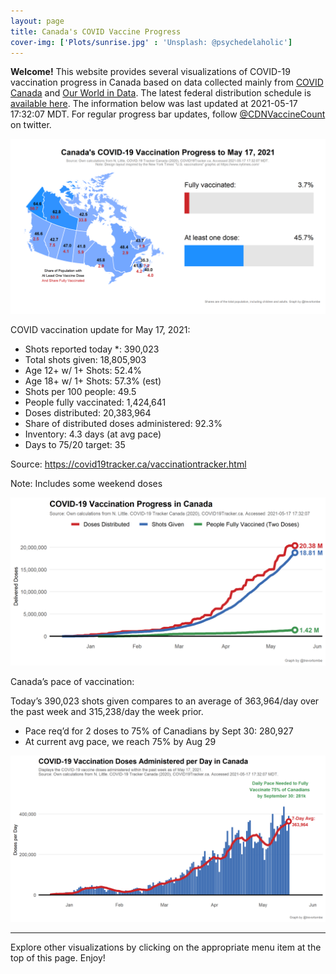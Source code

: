 ```yaml
---
layout: page
title: Canada's COVID Vaccine Progress
cover-img: ['Plots/sunrise.jpg' : 'Unsplash: @psychedelaholic']
---
```

**Welcome!** This website provides several visualizations of COVID-19
vaccination progress in Canada based on data collected mainly from
[COVID Canada](https://covid19tracker.ca/vaccinationtracker.html) and
[Our World in Data](https://ourworldindata.org/covid-vaccinations). The
latest federal distribution schedule is [available
here](https://www.canada.ca/en/public-health/services/diseases/2019-novel-coronavirus-infection/prevention-risks/covid-19-vaccine-treatment/vaccine-rollout.html).
The information below was last updated at 2021-05-17 17:32:07 MDT. For
regular progress bar updates, follow
<a href="https://twitter.com/CDNVaccineCount" class="uri">@CDNVaccineCount</a>
on twitter.

![](Plots/plot_main.png)

COVID vaccination update for May 17, 2021:

-   Shots reported today \*: 390,023
-   Total shots given: 18,805,903
-   Age 12+ w/ 1+ Shots: 52.4%
-   Age 18+ w/ 1+ Shots: 57.3% (est)
-   Shots per 100 people: 49.5
-   People fully vaccinated: 1,424,641
-   Doses distributed: 20,383,964
-   Share of distributed doses administered: 92.3%
-   Inventory: 4.3 days (at avg pace)
-   Days to 75/20 target: 35

Source:
<a href="https://covid19tracker.ca/vaccinationtracker.html" class="uri">https://covid19tracker.ca/vaccinationtracker.html</a>

Note: Includes some weekend doses

![](Plots/plot_total.png)

Canada’s pace of vaccination:

Today’s 390,023 shots given compares to an average of 363,964/day over
the past week and 315,238/day the week prior.

-   Pace req’d for 2 doses to 75% of Canadians by Sept 30: 280,927
-   At current avg pace, we reach 75% by Aug 29

![](Plots/pace_national.png)

------------------------------------------------------------------------

Explore other visualizations by clicking on the appropriate menu item at
the top of this page. Enjoy!
